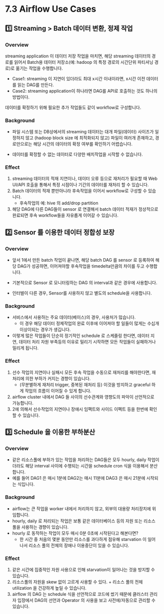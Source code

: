 # 7.3 Airflow Use Cases

## 1️⃣ Streaming > Batch 데이터 변환, 정제 작업

### Overview

streaming application 이 데이터 저장 작업을 마치면, 해당 streaming 데이터의 경로를 읽어서 Batch용 데이터 저장소(예: hadoop 의 특정 경로의 시간단위 파티셔닝 경로)로 옮기는 작업을 수행합니다.

- Case1: streaming 이 지연이 있더라도 최대 x시간 이내이라면, x시간 이전 데이터를 읽는 DAG를 만든다.
- Case2: streaming application이 하나라면 DAG를 API로 호출하는 것도 하나의 방법이다.

데이터를 확정하기 위해 필요한 추가 작업들도 같이 workflow로 구성합니다.

### Background

- 파일 시스템 또는 DB상에서의 streaming 데이터는 대개 파일(데이터) 사이즈가 일정하지 않고 (hadoop block size 에 최적화되지 않고) 파일이 여러개 존재하고, 경로만으로는 해당 시간의 데이터의 확정 여부를 확인하기 어렵습니다.

- 데이터를 확정할 수 없는 데이터로 다양한 배치작업을 시작할 수 없습니다.

### Effect

1. streaming 데이터의 적재 지연이나, 데이터 오류 등으로 재처리가 필요할 때 Web UI/API 호출을 통해서 특정 시점이나 기간의 데이터를 재처리 할 수 있습니다. 
2. Batch 데이터의 적재 뿐만아니라 후속작업을 이어서 workflow로 구성할 수 있습니다.
    - 후속작업의 예: hive 의 add/drop partition
3. 해당 DAG에 다른 DAG들이 sensor 로 연결해서 batch 데이터 적재가 정상적으로 완료되면 후속 workflow들을 자유롭게 이어갈 수 있습니다.

## 2️⃣ Sensor 를 이용한 데이터 정합성 보장

### Overview

- 앞서 1에서 만든 batch 작업이 끝나면, 해당 batch DAG 를 sensor 로 등록하여 해당 DAG가 성공하면, 이어져야할 후속작업을 timedelta만큼의 차이를 두고 수행합니다.

- 기본적으로 Sensor 로 모니터링하는 DAG 의 interval과 같은 경우에 사용합니다.

- 인터벌이 다른 경우, Sensor를 사용하지 않고 별도의 schedule을 사용합니다.

### Background

- 서비스에서 사용하는 주요 데이터(베이스)의 경우, 사용처가 많습니다. 
    - 이 경우 해당 데이터 정제작업의 완료 이후에 이어져야 할 일들이 많게는 수십개 이상이되는 경우가 생깁니다.
- 이렇게 많은 작업들이 단순히 정기적인 schedule 로 스케줄링 한다면, 데이터 지연, 데이터 처리 자원 부족등의 이유로 밀리기 시작하면 모든 작업들이 실패하거나 밀리게 됩니다.

### Effect

1. 선수 작업의 지연이나 실패시 모든 후속 작업을 수동으로 재처리를 해야한다면, 재처리에 의한 부하가 커지는 경향이 있습니다. 
    - (무분별하게 재처리 trigger, 중복된 재처리 등) 이것을 방지하고 graceful 하게 작업의 흐름이 이어질 수 있게 합니다.
2. airflow cluster 내에서 DAG 들 사이의 선수관계와 영향도의 파악이 선언적으로 가능합니다.
3. 2에 의해서 선수작업의 지연이나 장애시 임팩트와 사이드 이펙트 등을 한번에 확인할 수 있습니다.

## 3️⃣ Schedule 을 이용한 부하분산

### Overview

- 같은 리소스풀에 부하가 있는 작업을 처리하는 DAG들은 모두 hourly, daily 작업이더라도 해당 interval 사이에 수행되는 시간을 schedule cron 식을 이용해서 분산합니다. 
- 예를 들어 DAG1 은 매시 1분에 DAG2는 매시 11분에 DAG3 은 매시 21분에 시작되는 식입니다.

### Background

- airflow는 큰 작업을 worker 내에서 처리하지 않고, 외부의 대용량 처리장치에 위임합니다.
- hourly, daily 로 처리되는 작업은 보통 같은 데이터베이스 등의 자원 또는 리소스 풀을 사용하는 경향이 있습니다.
- hourly 로 동작하는 작업이 모두 매시 0분 0초에 시작된다고 해본다면?
    - 한 시간 중 처음의 몇분 동안만 리소스를 과다하게 점유해 starvation 이 일어나서 리소스 풀의 전체의 장애나 이용중단이 있을 수 있습니다.

### Effect

1. 같은 시간에 집중적인 자원 사용으로 인해 starvation이 일어나는 것을 방지할 수 있습니다.
2. 리소스풀의 자원을 skew 없이 고르게 사용할 수 있다. + 리소스 풀의 전체 utilization 을 건강하게 높일 수 있습니다.
3. airflow 의 DAG 는 schedule 식을 선언적으로 코드에 썼기 때문에 클러스터 관리자 입장에서 DAG의 선언과  Operator 의 사용을 보고 사전에/자동으로 관리할 수 있습니다.


<script src="https://utteranc.es/client.js"
        repo="ehddnr301/data-engineering-for-everybody"
        issue-term="pathname"
        label="comments"
        theme="preferred-color-scheme"
        crossorigin="anonymous"
        async>
</script>